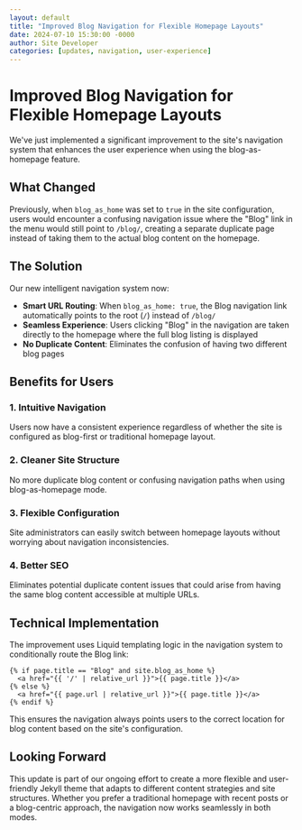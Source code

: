 ```yaml
---
layout: default
title: "Improved Blog Navigation for Flexible Homepage Layouts"
date: 2024-07-10 15:30:00 -0000
author: Site Developer
categories: [updates, navigation, user-experience]
---
```


# Improved Blog Navigation for Flexible Homepage Layouts

We've just implemented a significant improvement to the site's navigation system that enhances the user experience when using the blog-as-homepage feature.

## What Changed

Previously, when `blog_as_home` was set to `true` in the site configuration, users would encounter a confusing navigation issue where the "Blog" link in the menu would still point to `/blog/`, creating a separate duplicate page instead of taking them to the actual blog content on the homepage.

## The Solution

Our new intelligent navigation system now:

- **Smart URL Routing**: When `blog_as_home: true`, the Blog navigation link automatically points to the root (`/`) instead of `/blog/`
- **Seamless Experience**: Users clicking "Blog" in the navigation are taken directly to the homepage where the full blog listing is displayed
- **No Duplicate Content**: Eliminates the confusion of having two different blog pages

## Benefits for Users

### 1. **Intuitive Navigation**
Users now have a consistent experience regardless of whether the site is configured as blog-first or traditional homepage layout.

### 2. **Cleaner Site Structure**
No more duplicate blog content or confusing navigation paths when using blog-as-homepage mode.

### 3. **Flexible Configuration**
Site administrators can easily switch between homepage layouts without worrying about navigation inconsistencies.

### 4. **Better SEO**
Eliminates potential duplicate content issues that could arise from having the same blog content accessible at multiple URLs.

## Technical Implementation

The improvement uses Liquid templating logic in the navigation system to conditionally route the Blog link:

```liquid
{% if page.title == "Blog" and site.blog_as_home %}
  <a href="{{ '/' | relative_url }}">{{ page.title }}</a>
{% else %}
  <a href="{{ page.url | relative_url }}">{{ page.title }}</a>
{% endif %}
```

This ensures the navigation always points users to the correct location for blog content based on the site's configuration.

## Looking Forward

This update is part of our ongoing effort to create a more flexible and user-friendly Jekyll theme that adapts to different content strategies and site structures. Whether you prefer a traditional homepage with recent posts or a blog-centric approach, the navigation now works seamlessly in both modes.